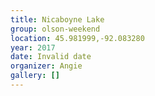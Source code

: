 ```yaml
---
title: Nicaboyne Lake
group: olson-weekend
location: 45.981999,-92.083280
year: 2017
date: Invalid date
organizer: Angie
gallery: []
---
```


